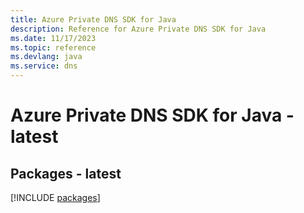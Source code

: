 ```yaml
---
title: Azure Private DNS SDK for Java
description: Reference for Azure Private DNS SDK for Java
ms.date: 11/17/2023
ms.topic: reference
ms.devlang: java
ms.service: dns
---
```

# Azure Private DNS SDK for Java - latest
## Packages - latest
[!INCLUDE [packages](private-dns-index.md)]